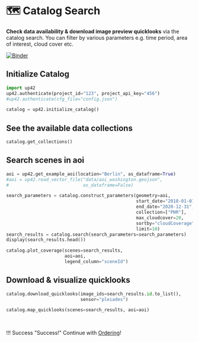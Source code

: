 # :world_map: Catalog Search

**Check data availability & download image preview quicklooks** via the catalog search. 
You can filter by various parameters e.g. time period, area of interest, cloud cover etc.


[![Binder](https://mybinder.org/badge_logo.svg)](https://mybinder.org/v2/gh/up42/up42-py/master?filepath=examples%2Fguides%2Fcatalog.ipynb)

## Initialize Catalog

```python
import up42
up42.authenticate(project_id="123", project_api_key="456")
#up42.authenticate(cfg_file="config.json")

catalog = up42.initialize_catalog()
```

## See the available data collections

```python
catalog.get_collections()
```

## Search scenes in aoi

```python
aoi = up42.get_example_aoi(location="Berlin", as_dataframe=True)
#aoi = up42.read_vector_file("data/aoi_washington.geojson", 
#                            as_dataframe=False)
```

```python
search_parameters = catalog.construct_parameters(geometry=aoi, 
                                                 start_date="2018-01-01",
                                                 end_date="2020-12-31",
                                                 collection=["PHR"],
                                                 max_cloudcover=20,
                                                 sortby="cloudCoverage", 
                                                 limit=10)
search_results = catalog.search(search_parameters=search_parameters)
display(search_results.head())
```


```python
catalog.plot_coverage(scenes=search_results, 
                      aoi=aoi, 
                      legend_column="sceneId")
```

## Download & visualize quicklooks


```python
catalog.download_quicklooks(image_ids=search_results.id.to_list(), 
                            sensor="pleiades")

catalog.map_quicklooks(scenes=search_results, aoi=aoi)
```

<br>

!!! Success "Success!"
    Continue with [Ordering](ordering.md)!
